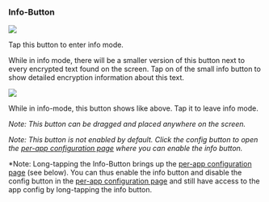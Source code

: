 <a name="button_info"></a>
### Info-Button


<div class="buttoncircle"><img src="/buttons/ic_info_outline_black_24dp.png"></img></div>

Tap this button to enter info mode. 

While in info mode, there will be a smaller version of this button next to every encrypted text found on the screen. 
Tap on of the small info button to show detailed encryption information about this text.



<div class="buttoncircle"><img  src="/buttons/ic_not_interested_black_24dp.png"></img></div>

While in info-mode, this button shows like above. Tap it to leave info mode.

*Note: This button can be dragged and placed anywhere on the screen.*

*Note: This button is not enabled by default. Click the config button to open the [per-app configuration page](/setup/per-app-config/) where you can enable the info button.*

*Note: Long-tapping the Info-Button brings up the [per-app configuration page](/setup/per-app-config/) (see below). You can thus enable the info button and disable the config button in the [per-app configuration page](/setup/per-app-config/) and still have access to the app config by long-tapping the info button.

